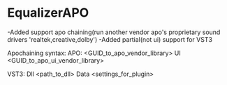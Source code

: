 # EqualizerAPO

-Added support apo chaining(run another vendor apo's proprietary sound drivers 'realtek,creative,dolby') 
-Added partial(not ui) support for VST3

Apochaining syntax:
  APO: <GUID_to_apo_vendor_library> UI <GUID_to_apo_ui_vendor_library>

VST3: Dll <path_to_dll> Data <settings_for_plugin>
